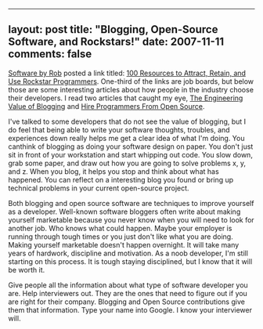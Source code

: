 
---
layout: post
title: "Blogging, Open-Source Software, and Rockstars!"
date: 2007-11-11
comments: false
---


[Software by Rob][1] posted a link titled: [100 Resources to Attract, Retain, and Use Rockstar Programmers][2]. One-third of the links are job boards, but below those are some interesting articles about how 
people in the industry choose their developers. I read two articles that caught my eye, 
[The Engineering Value of Blogging][3] and [Hire Programmers From Open Source][4].

I've talked to some developers that do not see the value of blogging, but I do feel that being able to 
write your software thoughts, troubles, and experiences down really helps me get a clear idea of what I'm 
doing. You canthink of blogging as doing your software design on paper. You don't just sit in front of 
your workstation and start whipping out code. You slow down, grab some paper, and draw out how you are 
going to solve problems x, y, and z. When you blog, it helps you stop and think about what has happened.
You can reflect on a interesting blog you found or bring up technical problems in your current open-source 
project. 

Both blogging and open source software are techniques to improve yourself as a developer. Well-known 
software bloggers often write about making yourself marketable because you never know when you will need 
to look for another job. Who knows what could happen. Maybe your employer is running through tough times 
or you just don't like what you are doing. Making yourself marketable doesn't happen overnight. It will 
take many years of hardwork, discipline and motivation. As a noob developer, I'm still starting on this 
process. It is tough staying disciplined, but I know that it will be worth it.

Give people all the information about what type of software developer you are. Help interviewers out. They are the ones that need to figure out if you are right for their company. Blogging and Open Source 
contributions give them that information. Type your name into Google. I know your interviewer will.


  [1]: http://www.softwarebyrob.com/
  [2]: http://www.hrworld.com/features/100-resources-rockstar-programmers-101507/
  [3]: http://krgreenlee.blogspot.com/2006/04/business-engineering-value-of-blogging.html
  [4]: http://linux.sys-con.com/read/173453.htm

